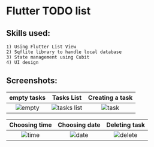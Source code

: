 # Flutter TODO list

## Skills used:
```
1) Using Flutter List View
2) Sqflite library to handle local database
3) State management using Cubit
4) UI design
```

## Screenshots:
empty tasks                |  Tasks List               | Creating a task           
:-------------------------:|:-------------------------:|:-------------------------:
![empty](https://user-images.githubusercontent.com/102627389/202727633-915ace93-e693-4f26-af0e-32b0b33d5984.jpeg) |   ![tasks list](https://user-images.githubusercontent.com/102627389/202727632-55d34d7d-484d-4562-a240-d91e0357d13c.jpeg) | ![task](https://user-images.githubusercontent.com/102627389/202727605-9508f4f9-cf5c-4742-ab13-d415523ff9f3.jpeg) 


Choosing time              |  Choosing date            | Deleting task             
:-------------------------:|:-------------------------:|:-------------------------:
![time](https://user-images.githubusercontent.com/102627389/202727612-5b8848e1-1fa6-4ec1-9720-5316b8002c5c.jpeg) |   ![date](https://user-images.githubusercontent.com/102627389/202727617-1f9cab7d-9a9a-478e-ad0b-946f0a6dcac0.jpeg) |  ![delete](https://user-images.githubusercontent.com/102627389/202727641-58b117ab-5e83-47b8-9e16-4fce14e289c8.jpeg)

















